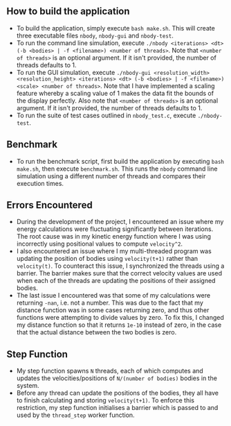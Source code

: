 ## How to build the application
- To build the application, simply execute `bash make.sh`. This will create three executable files `nbody`, `nbody-gui` and `nbody-test`.
- To run the command line simulation, execute `./nbody <iterations> <dt> (-b <bodies> | -f <filename>) <number of threads>`. Note that `<number of threads>` is an optional argument. If it isn't provided, the number of threads defaults to 1.
- To run the GUI simulation, execute `./nbody-gui <resolution_width> <resolution_height> <iterations> <dt> (-b <bodies> | -f <filename>) <scale> <number of threads>`. Note that I have implemented a scaling feature whereby a scaling value of 1 makes the data fit the bounds of the display perfectly. Also note that `<number of threads>` is an optional argument. If it isn't provided, the number of threads defaults to 1.
- To run the suite of test cases outlined in `nbody_test.c`, execute `./nbody-test`.

## Benchmark
- To run the benchmark script, first build the application by executing `bash make.sh`, then execute `benchmark.sh`. This runs the `nbody` command line simulation using a different number of threads and compares their execution times.

## Errors Encountered
- During the development of the project, I encountered an issue where my energy calculations were fluctuating significantly between iterations. The root cause was in my kinetic energy function where I was using incorrectly using positional values to compute `velocity^2`. 
- I also encountered an issue where I my multi-threaded program was updating the position of bodies using `velocity(t+1)` rather than `velocity(t)`. To counteract this issue, I synchronized the threads using a barrier. The barrier makes sure that the correct velocity values are used when each of the threads are updating the positions of their assigned bodies.
- The last issue I encountered was that some of my calculations were returning `-nan`, i.e. not a number. This was due to the fact that my distance function was in some cases returning zero, and thus other functions were attempting to divide values by zero. To fix this, I changed my distance function so that it returns `1e-10` instead of zero, in the case that the actual distance between the two bodies is zero.

## Step Function
- My step function spawns `N` threads, each of which computes and updates the velocities/positions of `N/(number of bodies)` bodies in the system.
- Before any thread can update the positions of the bodies, they all have to finish calculating and storing `velocity(t+1)`. To enforce this restriction,  my step function initialises a barrier which is passed to and used by the `thread_step` worker function.